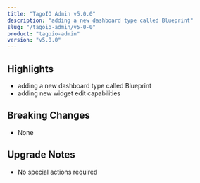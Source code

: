 ```yaml
---
title: "TagoIO Admin v5.0.0"
description: "adding a new dashboard type called Blueprint"
slug: "/tagoio-admin/v5-0-0"
product: "tagoio-admin"
version: "v5.0.0"
---
```


## Highlights

- adding a new dashboard type called Blueprint
- adding new widget edit capabilities

## Breaking Changes

- None

## Upgrade Notes

- No special actions required
